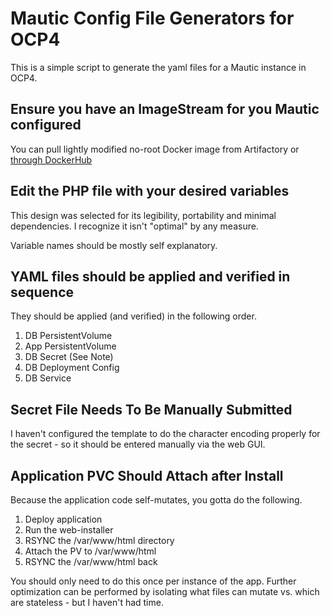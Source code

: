 Mautic Config File Generators for OCP4
======================================

This is a simple script to generate the yaml files for a Mautic instance in OCP4.

Ensure you have an ImageStream for you Mautic configured
--------------------------------------------------------

You can pull lightly modified no-root Docker image from Artifactory or [through DockerHub](https://dockerhub.com/jeremyvernon/mautid-docker-noroot)

Edit the PHP file with your desired variables
---------------------------------------------

This design was selected for its legibility, portability and minimal dependencies. I recognize it isn't "optimal" by any measure.

Variable names should be mostly self explanatory.

YAML files should be applied and verified in sequence
-----------------------------------------------------

They should be applied (and verified) in the following order.

1) DB PersistentVolume
2) App PersistentVolume
3) DB Secret (See Note)
3) DB Deployment Config
4) DB Service

Secret File Needs To Be Manually Submitted
------------------------------------------

I haven't configured the template to do the character encoding properly for the secret - so it should be entered manually via the web GUI.

Application PVC Should Attach after Install
---------------------------------------------------

Because the application code self-mutates, you gotta do the following.

1) Deploy application
2) Run the web-installer
3) RSYNC the /var/www/html directory
4) Attach the PV to /var/www/html
5) RSYNC the /var/www/html back 

You should only need to do this once per instance of the app. Further optimization can be performed by isolating what files can mutate vs. which are stateless - but I haven't had time.